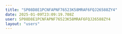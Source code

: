 ```yaml
---
title: "SP08D8E1PCNFAPNF76523K58MRAF6FQJ26588ZY4"
date: 2025-01-09T23:09:19.708Z
user: SP08D8E1PCNFAPNF76523K58MRAF6FQJ26588ZY4
layout: "users"
---
```

    